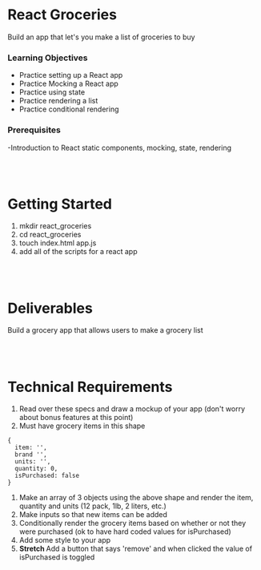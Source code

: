 # React Groceries
Build an app that let's you make a list of groceries to buy

### Learning Objectives
- Practice setting up a React app
- Practice Mocking a React app
- Practice using state
- Practice rendering a list
- Practice conditional rendering
### Prerequisites
-Introduction to React static components, mocking, state, rendering

<br>
<br>

# Getting Started

1.  mkdir react_groceries 
2. cd react_groceries
3. touch index.html app.js
4. add all of the scripts for a react app


<br>
<br>

# Deliverables
Build a grocery app that allows users to make a grocery list

<br>
<br>

# Technical Requirements
1. Read over these specs and draw a mockup of your app (don't worry about bonus features at this point)
2. Must have grocery items in this shape

```
{
  item: '',
  brand '',
  units: '',
  quantity: 0,
  isPurchased: false
}
```

1. Make an array of 3 objects using the above shape and render the item, quantity and units (12 pack, 1lb, 2 liters, etc.)
2. Make inputs so that new items can be added
3. Conditionally render the grocery items based on whether or not they were purchased (ok to have hard coded values for isPurchased)
4. Add some style to your app
5. <b> Stretch </b> Add a button that says 'remove' and when clicked the value of isPurchased is toggled